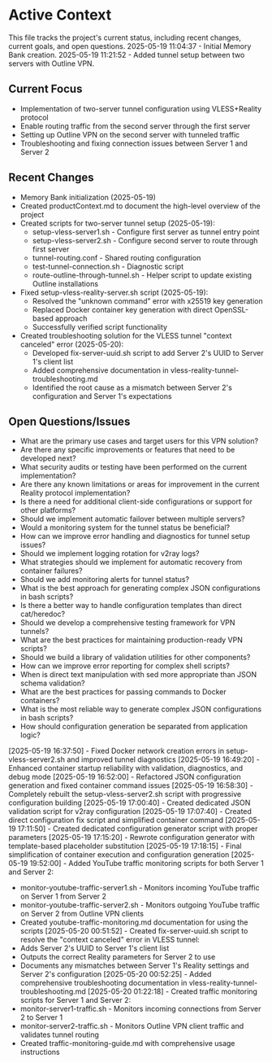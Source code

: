 # Active Context

This file tracks the project's current status, including recent changes, current goals, and open questions.
2025-05-19 11:04:37 - Initial Memory Bank creation.
2025-05-19 11:21:52 - Added tunnel setup between two servers with Outline VPN.

## Current Focus

* Implementation of two-server tunnel configuration using VLESS+Reality protocol
* Enable routing traffic from the second server through the first server
* Setting up Outline VPN on the second server with tunneled traffic
* Troubleshooting and fixing connection issues between Server 1 and Server 2

## Recent Changes

* Memory Bank initialization (2025-05-19)
* Created productContext.md to document the high-level overview of the project
* Created scripts for two-server tunnel setup (2025-05-19):
  * setup-vless-server1.sh - Configure first server as tunnel entry point
  * setup-vless-server2.sh - Configure second server to route through first server
  * tunnel-routing.conf - Shared routing configuration
  * test-tunnel-connection.sh - Diagnostic script
  * route-outline-through-tunnel.sh - Helper script to update existing Outline installations
* Fixed setup-vless-reality-server.sh script (2025-05-19):
  * Resolved the "unknown command" error with x25519 key generation
  * Replaced Docker container key generation with direct OpenSSL-based approach
  * Successfully verified script functionality
* Created troubleshooting solution for the VLESS tunnel "context canceled" error (2025-05-20):
  * Developed fix-server-uuid.sh script to add Server 2's UUID to Server 1's client list
  * Added comprehensive documentation in vless-reality-tunnel-troubleshooting.md
  * Identified the root cause as a mismatch between Server 2's configuration and Server 1's expectations

## Open Questions/Issues

* What are the primary use cases and target users for this VPN solution?
* Are there any specific improvements or features that need to be developed next?
* What security audits or testing have been performed on the current implementation?
* Are there any known limitations or areas for improvement in the current Reality protocol implementation?
* Is there a need for additional client-side configurations or support for other platforms?
* Should we implement automatic failover between multiple servers?
* Would a monitoring system for the tunnel status be beneficial?
* How can we improve error handling and diagnostics for tunnel setup issues?
* Should we implement logging rotation for v2ray logs?
* What strategies should we implement for automatic recovery from container failures?
* Should we add monitoring alerts for tunnel status?
* What is the best approach for generating complex JSON configurations in bash scripts?
* Is there a better way to handle configuration templates than direct cat/heredoc?
* Should we develop a comprehensive testing framework for VPN tunnels?
* What are the best practices for maintaining production-ready VPN scripts?
* Should we build a library of validation utilities for other components?
* How can we improve error reporting for complex shell scripts?
* When is direct text manipulation with sed more appropriate than JSON schema validation?
* What are the best practices for passing commands to Docker containers?
* What is the most reliable way to generate complex JSON configurations in bash scripts?
* How should configuration generation be separated from application logic?

[2025-05-19 16:37:50] - Fixed Docker network creation errors in setup-vless-server2.sh and improved tunnel diagnostics
[2025-05-19 16:49:20] - Enhanced container startup reliability with validation, diagnostics, and debug mode
[2025-05-19 16:52:00] - Refactored JSON configuration generation and fixed container command issues
[2025-05-19 16:58:30] - Completely rebuilt the setup-vless-server2.sh script with progressive configuration building
[2025-05-19 17:00:40] - Created dedicated JSON validation script for v2ray configuration
[2025-05-19 17:07:40] - Created direct configuration fix script and simplified container command
[2025-05-19 17:11:50] - Created dedicated configuration generator script with proper parameters
[2025-05-19 17:15:20] - Rewrote configuration generator with template-based placeholder substitution
[2025-05-19 17:18:15] - Final simplification of container execution and configuration generation
[2025-05-19 19:52:00] - Added YouTube traffic monitoring scripts for both Server 1 and Server 2:
  * monitor-youtube-traffic-server1.sh - Monitors incoming YouTube traffic on Server 1 from Server 2
  * monitor-youtube-traffic-server2.sh - Monitors outgoing YouTube traffic on Server 2 from Outline VPN clients
  * Created youtube-traffic-monitoring.md documentation for using the scripts
[2025-05-20 00:51:52] - Created fix-server-uuid.sh script to resolve the "context canceled" error in VLESS tunnel:
  * Adds Server 2's UUID to Server 1's client list
  * Outputs the correct Reality parameters for Server 2 to use
  * Documents any mismatches between Server 1's Reality settings and Server 2's configuration
[2025-05-20 00:52:25] - Added comprehensive troubleshooting documentation in vless-reality-tunnel-troubleshooting.md
[2025-05-20 01:22:18] - Created traffic monitoring scripts for Server 1 and Server 2:
  * monitor-server1-traffic.sh - Monitors incoming connections from Server 2 to Server 1
  * monitor-server2-traffic.sh - Monitors Outline VPN client traffic and validates tunnel routing
  * Created traffic-monitoring-guide.md with comprehensive usage instructions
